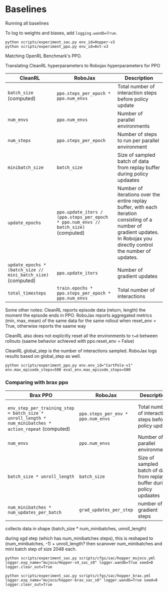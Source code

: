 # Baselines

Running all baselines

To log to weights and biases, add `logging.wandb=True`.

```
python scripts/experiment_sac.py env_id=Hopper-v3
python scripts/experiment_ppo.py env_id=Ant-v3
```

Matching OpenRL Benchmark's PPO.

Translating CleanRL hyperparameters to Robojax hyperparameters for PPO

| CleanRL      | RoboJax | Description |
| ----------- | ----------- | -------- |
| `batch_size` (computed) | `ppo.steps_per_epoch * ppo.num_envs` | Total number of interaction steps before policy update |
| `num_envs`   | `ppo.num_envs` | Number of parallel environments |
| `num_steps` | `ppo.steps_per_epoch` | Number of steps to run per parallel environment |
| `minibatch_size`| `batch_size` | Size of sampled batch of data from replay buffer during policy updaates |
| `update_epochs` | `ppo.update_iters / (ppo.steps_per_epoch * ppo.num_envs // batch_size)` (computed) | Number of iterations over the entire replay buffer, with each iteration consisting of a number of gradient updates. In Robojax you directly control the number of updates. |
| `update_epochs * (batch_size // mini_batch_size)` (computed) | `ppo.update_iters` | Number of gradient updates
| `total_timesteps` | `train.epochs * ppo.steps_per_epoch * ppo.num_envs` | Total number of interactions |

Some other notes: CleanRL reports episode data (return, length) the moment the episode ends in PPO. RoboJax reports aggregated metrics (min, max, mean) of the same data for the same rollout when reset_env = True, otherwise reports the saame way

CleanRL also does not explicitly reset all the environments to `t=0` between rollouts (saame behavior achieved with ppo.reset_env = False)

CleanRL global_step is the number of interactions sampled. RoboJax logs results based on global_step as well.


```
python scripts/experiment_ppo.py env.env_id="CartPole-v1" env.max_episode_steps=500 eval_env.max_episode_steps=500
```


### Comparing with brax ppo

| Brax PPO      | RoboJax | Description |
| ----------- | ----------- | -------- |
| ` env_step_per_training_step = batch_size * unroll_length * num_minibatches * action_repeat` (computed) | `ppo.steps_per_env * ppo.num_envs` | Total number of interaction steps before policy update |
| `num_envs` | `ppo.num_envs` | Number of parallel environments |
| `batch_size * unroll_length`| `batch_size` | Size of sampled batch of data from replay buffer during policy updaates |
| `num_minibatches * num_updates_per_batch` | `grad_updates_per_step` | number of gradient steps

collects data in shape (batch_size * num_minibatches, unroll_length)

during sgd step (which has num_minibatches steps), this is reshaped to (num_minibatches, -1) + unroll_length? then scanover num_minibatches and mini batch step of size 2048 each.















```
python scripts/experiment_sac.py scripts/cfgs/sac/hopper_mujoco.yml logger.exp_name="mujoco/Hopper-v4_sac_s0" logger.wandb=True seed=0 logger.clear_out=True

python scripts/experiment_sac.py scripts/cfgs/sac/hopper_brax.yml logger.exp_name="mujoco/hopper-brax_sac_s0" logger.wandb=True seed=0 logger.clear_out=True
```
